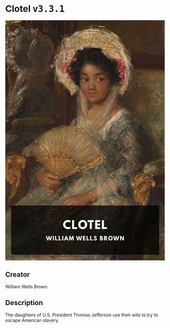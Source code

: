 
# Clotel <kbd>v3.3.1</kbd>

<center>
  <img src="./cover-1024.jpg"/>
</center>

## Creator
William Wells Brown

## Description
The daughters of U.S. President Thomas Jefferson use their wits to try to escape American slavery.
